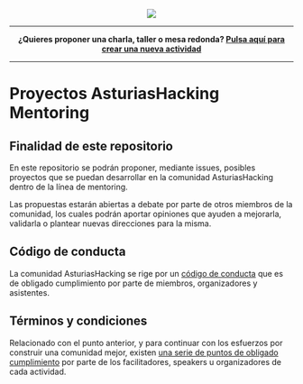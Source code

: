 <p align="center">
  <img src="https://i1.wp.com/diversitycharter.org/wp-content/uploads/2016/05/supportingdiversity_small2.png?resize=300%2C104">
</p>

---

<p align="center">
  <b>
    ¿Quieres proponer una charla, taller o mesa redonda? <a href="https://github.com/asturiashacking/activities/issues/new">Pulsa aquí para crear una nueva actividad</a>
  </b>
</p>

---

# Proyectos AsturiasHacking Mentoring

## Finalidad de este repositorio

En este repositorio se podrán proponer, mediante issues, posibles proyectos que se puedan desarrollar en la comunidad AsturiasHacking dentro de la línea de mentoring.

Las propuestas estarán abiertas a debate por parte de otros miembros de la comunidad, los cuales podrán aportar opiniones que ayuden a mejorarla, validarla o plantear nuevas direcciones para la misma.

## Código de conducta

La comunidad AsturiasHacking se rige por un [código de conducta](https://github.com/asturiashacking/core/blob/master/coc/CODE_OF_CONDUCT.md) que es de obligado cumplimiento por parte de miembros, organizadores y asistentes.

## Términos y condiciones

Relacionado con el punto anterior, y para continuar con los esfuerzos por construir una comunidad mejor, existen [una serie de puntos de obligado cumplimiento](TERMS.md) por parte de los facilitadores, speakers u organizadores de cada actividad.

